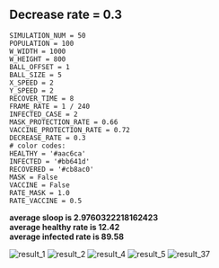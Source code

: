 ## Decrease rate = 0.3

```
SIMULATION_NUM = 50
POPULATION = 100
W_WIDTH = 1000
W_HEIGHT = 800
BALL_OFFSET = 1
BALL_SIZE = 5
X_SPEED = 2
Y_SPEED = 2
RECOVER_TIME = 8
FRAME_RATE = 1 / 240
INFECTED_CASE = 2
MASK_PROTECTION_RATE = 0.66
VACCINE_PROTECTION_RATE = 0.72
DECREASE_RATE = 0.3
# color codes:
HEALTHY = '#aac6ca'
INFECTED = '#bb641d'
RECOVERED = '#cb8ac0'
MASK = False
VACCINE = False
RATE_MASK = 1.0
RATE_VACCINE = 0.5
```
**average sloop is 2.9760322218162423\
average healthy rate is 12.42\
average infected rate is 89.58**

![result_1](https://user-images.githubusercontent.com/32189071/166622622-4f90857b-f9fd-4b12-8441-cdff428f73b1.png)
![result_2](https://user-images.githubusercontent.com/32189071/166622629-abc6c452-2d40-4d0b-becd-a493053beddd.png)
![result_4](https://user-images.githubusercontent.com/32189071/166622673-bae43ce6-9e5a-4b4c-8069-ee5654f4902e.png)
![result_5](https://user-images.githubusercontent.com/32189071/166622683-af26ff0d-8614-4749-bc9b-5496fa6bd44d.png)
![result_37](https://user-images.githubusercontent.com/32189071/166622691-7924149f-31d3-4707-98be-53d6712f6344.png)



